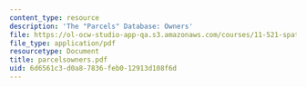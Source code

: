 ```yaml
---
content_type: resource
description: 'The "Parcels" Database: Owners'
file: https://ol-ocw-studio-app-qa.s3.amazonaws.com/courses/11-521-spatial-database-management-and-advanced-geographic-information-systems-spring-2003/6d6561c3d0a87836feb012913d108f6d_parcelsowners.pdf
file_type: application/pdf
resourcetype: Document
title: parcelsowners.pdf
uid: 6d6561c3-d0a8-7836-feb0-12913d108f6d
---
```

